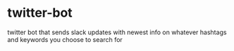 # twitter-bot
twitter bot that sends slack updates with newest info on whatever hashtags and keywords you choose to search for
